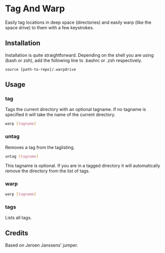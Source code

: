 # Tag And Warp

Easily tag locations in deep space (directories) and easily warp (like the space drive) to them with a few keystrokes.

## Installation

Installation is quite straightforward. Depending on the shell you are using (bash or zsh), add the following line to .bashrc or .zsh respectively.

`source [path-to-repo]/.warpdrive`

## Usage

### tag

Tags the current directory with an optional tagname. If no tagname is specified it will take the name of the current directory.

```bash
warp [tagname]
```

### untag

Removes a tag from the taglisting.

```bash
untag [tagname]
```

This tagname is optional. If you are in a tagged directory it will automatically remove the directory from the list of tags.

### warp

```bash
warp [tagname]
```

### tags

Lists all tags.

## Credits

Based on Jeroen Janssens' jumper.
